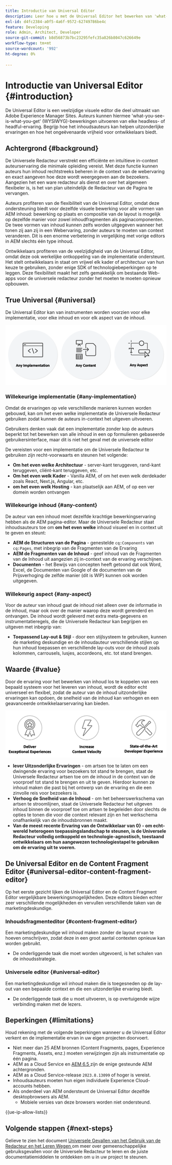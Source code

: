 ```yaml
---
title: Introductie van Universal Editor
description: Leer hoe u met de Universal Editor het bewerken van 'what-you-see-is-what-you-get' (WYSIWYG) mogelijk maakt voor een headless- en headful-ervaring. Begrijp hoe het inhoudsauteurs kan helpen uitzonderlijke ervaringen te leveren, hun inhoudssnelheid te verhogen en hoe een geavanceerde ontwikkelaarservaring biedt.
exl-id: d4fc2384-a0f5-4a6f-9572-62749786be4c
feature: Developing
role: Admin, Architect, Developer
source-git-commit: b8d56873b7bc23295fefc35a826b8047c626649e
workflow-type: tm+mt
source-wordcount: '992'
ht-degree: 0%

---
```



# Introductie van Universal Editor {#introduction}

De Universal Editor is een veelzijdige visuele editor die deel uitmaakt van Adobe Experience Manager Sites. Auteurs kunnen hiermee &#39;what-you-see-is-what-you-get&#39; (WYSIWYG)-bewerkingen uitvoeren van elke headless- of headful-ervaring. Begrijp hoe het inhoudsauteurs kan helpen uitzonderlijke ervaringen en hoe het ongeëvenaarde vrijheid voor ontwikkelaars biedt.

## Achtergrond {#background}

De Universele Redacteur verstrekt een efficiënte en intuïtieve in-context auteurservaring die minimale opleiding vereist. Met deze functie kunnen auteurs hun inhoud rechtstreeks beheren in de context van de webervaring en exact aangeven hoe deze wordt weergegeven aan de bezoekers. Aangezien het een ware redacteur als dienst en over het algemeen flexibeler is, is het van plan uiteindelijk de Redacteur van de Pagina te vervangen.

Auteurs profiteren van de flexibiliteit van de Universal Editor, omdat deze ondersteuning biedt voor dezelfde visuele bewerking voor alle vormen van AEM inhoud: bewerking op plaats en compositie van de layout is mogelijk op dezelfde manier voor zowel inhoudfragmenten als paginacomponenten. De twee vormen van inhoud kunnen zelfs worden uitgegeven wanneer het tonen zij aan zij in een Webervaring, zonder auteurs te moeten van context veranderen. Dit is een enorme verbetering in vergelijking met vorige editors in AEM slechts één type inhoud.

Ontwikkelaars profiteren van de veelzijdigheid van de Universal Editor, omdat deze ook werkelijke ontkoppeling van de implementatie ondersteunt. Het stelt ontwikkelaars in staat om vrijwel elk kader of architectuur van hun keuze te gebruiken, zonder enige SDK of technologiebeperkingen op te leggen. Deze flexibiliteit maakt het zelfs gemakkelijk om bestaande Web-apps voor de universele redacteur zonder het moeten te moeten opnieuw opbouwen.

## True Universal {#universal}

De Universal Editor kan van instrumenten worden voorzien voor elke implementatie, voor elke inhoud en voor elk aspect van de inhoud.

![ wat maakt het universeel ](assets/universal.png)

### Willekeurige implementatie {#any-implementation}

Omdat de ervaringen op vele verschillende manieren kunnen worden gebouwd, kan om het even welke implementatie de Universele Redacteur gebruiken zodat kunnen de auteurs in-context het uitgeven uitvoeren.

Gebruikers denken vaak dat een implementatie zonder kop de auteurs beperkt tot het bewerken van alle inhoud in een op formulieren gebaseerde gebruikersinterface, maar dit is niet het geval met de universele editor

De vereisten voor een implementatie om de Universele Redacteur te gebruiken zijn recht-voorwaarts en steunen het volgende:

* **Om het even welke Architectuur** - server-kant teruggeven, rand-kant teruggeven, cliënt-kant teruggeven, etc.
* **Om het even welk Kader** - Vanilla AEM, of om het even welk derdekader zoals React, Next.js, Angular, etc.
* **om het even welk Hosting** - kan plaatselijk aan AEM, of op een ver domein worden ontvangen

### Willekeurige inhoud {#any-content}

De auteur van een inhoud moet dezelfde krachtige bewerkingservaring hebben als de AEM pagina-editor. Maar de Universele Redacteur staat inhoudsauteurs toe om **om het even welke** inhoud visueel en in context uit te geven en steunt:

* **AEM de Structuren van de Pagina** - genestelde `cq:Components` van `cq:Pages`, met inbegrip van de Fragmenten van de Ervaring
* **AEM de Fragmenten van de Inhoud** - geef inhoud van de Fragmenten van de Inhoud uit aangezien zij in-context van de ervaring verschijnen.
* **Documenten** - het Bewijs van concepten heeft getoond dat ook Word, Excel, de Documenten van Google of de documenten van de Prijsverhoging de zelfde manier (dit is WIP) kunnen ook worden uitgegeven.

### Willekeurig aspect {#any-aspect}

Voor de auteur van inhoud gaat de inhoud niet alleen over de informatie in de inhoud, maar ook over de manier waarop deze wordt gerenderd en ontvangen. De inhoud wordt geleverd met extra meta-gegevens en instrumentatieregels, die de Universele Redacteur kan begrijpen en uitgeven met inbegrip van:

* **Toepassend Lay-out &amp; Stijl** - door een stijlsysteem te gebruiken, kunnen de marketing deskundige en de inhoudauteur verschillende stijlen op hun inhoud toepassen en verschillende lay-outs voor de inhoud zoals kolommen, carrousels, lusjes, accordeons, etc. tot stand brengen.

## Waarde {#value}

Door de ervaring voor het bewerken van inhoud los te koppelen van een bepaald systeem voor het leveren van inhoud, wordt de editor echt universeel en flexibel, zodat de auteur van de inhoud uitzonderlijke ervaringen kan opdoen, de snelheid van de inhoud kan verhogen en een geavanceerde ontwikkelaarservaring kan bieden.

![ de waarde van de Universele Redacteur ](assets/value.png)

* **lever Uitzonderlijke Ervaringen** - om artsen toe te laten om een dwingende ervaring voor bezoekers tot stand te brengen, staat de Universele Redacteur artsen toe om de inhoud in de context van de voorproef tot stand te brengen en uit te geven. Hierdoor kunnen ze inhoud maken die past bij het ontwerp van de ervaring en die een zinvolle reis voor bezoekers is.
* **Verhoog de Snelheid van de Inhoud** - om het beheerswerkschema van artsen te stroomlijnen, staat de Universele Redacteur het uitgeven inhoud binnen de voorproef toe om artsen te begeleiden door slechts de opties te tonen die voor die context relevant zijn en het werkschema onafhankelijk van de inhoudsbronnen maakt.
* **Van de meest recente Ervaring van de Ontwikkelaar van 0} - om echt-wereld heterogeen toepassingslandschap te steunen, is de Universele Redacteur volledig ontkoppeld en technologie-agnostisch, toestaand ontwikkelaars om hun aangewezen technologiestapel te gebruiken om de ervaring uit te voeren.**

## De Universal Editor en de Content Fragment Editor {#universal-editor-content-fragment-editor}

Op het eerste gezicht lijken de Universal Editor en de Content Fragment Editor vergelijkbare bewerkingsmogelijkheden. Deze editors bieden echter zeer verschillende mogelijkheden en vervullen verschillende taken van de marketingdeskundige.

### Inhoudsfragmenteditor {#content-fragment-editor}

Een marketingdeskundige wil inhoud maken zonder de layout ervan te hoeven omschrijven, zodat deze in een groot aantal contexten opnieuw kan worden gebruikt.

* De onderliggende taak die moet worden uitgevoerd, is het schalen van de inhoudsstrategie.

### Universele editor {#universal-editor}

Een marketingdeskundige wil inhoud maken die is toegesneden op de lay-out van een bepaalde context en die een uitzonderlijke ervaring biedt.

* De onderliggende taak die u moet uitvoeren, is op overtuigende wijze verbinding maken met de lezers.

## Beperkingen {#limitations}

Houd rekening met de volgende beperkingen wanneer u de Universal Editor verkent en de implementatie ervan in uw eigen projecten doorvoert.

* Niet meer dan 25 AEM bronnen (Content Fragments, pages, Experience Fragments, Assets, enz.) moeten verwijzingen zijn als instrumentatie op één pagina.
* AEM as a Cloud Service en [ AEM 6.5 ](https://experienceleague.adobe.com/en/docs/experience-manager-65/content/implementing/developing/headless/universal-editor/introduction) zijn de enige gesteunde AEM achtergronden.
* AEM as a Cloud Service-release `2023.8.13099` of hoger is vereist.
* Inhoudsauteurs moeten hun eigen individuele Experience Cloud-accounts hebben.
* Als onderdeel van AEM ondersteunt de Universal Editor dezelfde desktopbrowsers als AEM.
   * Mobiele versies van deze browsers worden niet ondersteund.

{{ue-ip-allow-lists}}

## Volgende stappen {#next-steps}

Gelieve te zien het document [ Universele Gevallen van het Gebruik van de Redacteur en het Leren Wegen ](/help/implementing/universal-editor/use-cases.md) om meer over gemeenschappelijke gebruiksgevallen voor de Universele Redacteur te leren en de juiste documentatiemiddelen te ontdekken om u in uw project te steunen.
